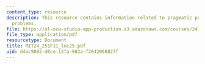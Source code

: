 ```yaml
---
content_type: resource
description: This resource contains information related to pragmatic pretense & frege
  problems.
file: https://ol-ocw-studio-app-production.s3.amazonaws.com/courses/24-251-introduction-to-philosophy-of-language-fall-2011/d4ac9892d0ce13fa982af2042068827f_MIT24_251F11_lec25.pdf
file_type: application/pdf
resourcetype: Document
title: MIT24_251F11_lec25.pdf
uid: d4ac9892-d0ce-13fa-982a-f2042068827f
---
```

